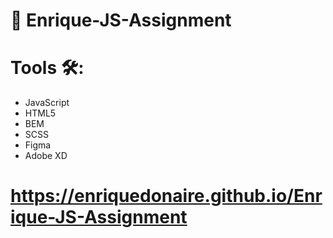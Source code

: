 #  📱 Enrique-JS-Assignment 

#   Tools 🛠️:
  - JavaScript
  - HTML5
  - BEM
  - SCSS
  - Figma
  - Adobe XD

# https://enriquedonaire.github.io/Enrique-JS-Assignment  

